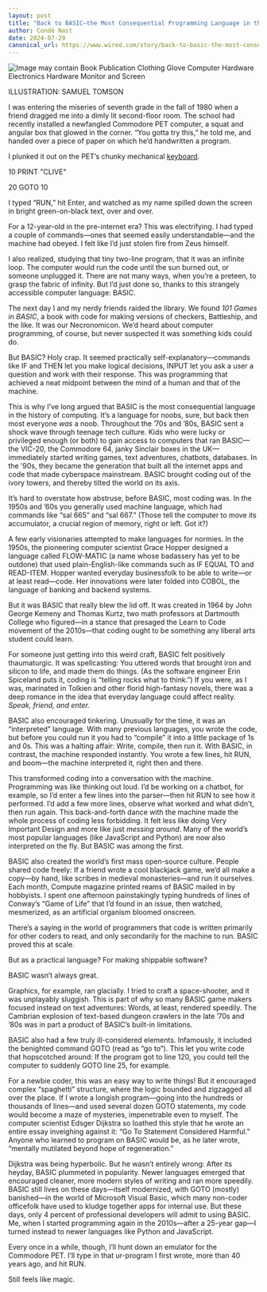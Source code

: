 ```yaml
---
layout: post
title: "Back to BASIC—the Most Consequential Programming Language in the History of Computing"
author: Condé Nast
date: 2024-07-29
canonical_url: https://www.wired.com/story/back-to-basic-the-most-consequential-programming-language/
---
```


![Image may contain Book Publication Clothing Glove Computer Hardware Electronics Hardware Monitor and Screen](https://media.wired.com/photos/66a6dd57fa70aaf1662783a5/3:2/w_2560%2Cc_limit/Back%2520to%2520BASIC%2520(1).jpg)

ILLUSTRATION: SAMUEL TOMSON

I was entering the miseries of seventh grade in the fall of 1980 when a friend dragged me into a dimly lit second-floor room. The school had recently installed a newfangled Commodore PET computer, a squat and angular box that glowed in the corner. “You gotta try this,” he told me, and handed over a piece of paper on which he’d handwritten a program.

I plunked it out on the PET’s chunky mechanical [keyboard](https://www.wired.com/gallery/best-mechanical-keyboards/).

10 PRINT "CLIVE"

20 GOTO 10

I typed “RUN,” hit Enter, and watched as my name spilled down the screen in bright green-on-black text, over and over.

For a 12-year-old in the pre-internet era? This was electrifying. I had typed a couple of commands—ones that seemed easily understandable—and the machine had obeyed. I felt like I’d just stolen fire from Zeus himself.

I also realized, studying that tiny two-line program, that it was an infinite loop. The computer would run the code until the sun burned out, or someone unplugged it. There are not many ways, when you’re a preteen, to grasp the fabric of infinity. But I’d just done so, thanks to this strangely accessible computer language: BASIC.

The next day I and my nerdy friends raided the library. We found _101 Games in BASIC_, a book with code for making versions of checkers, Battleship, and the like. It was our Necronomicon. We’d heard about computer programming, of course, but never suspected it was something kids could do.

But BASIC? Holy crap. It seemed practically self-explanatory—commands like IF and THEN let you make logical decisions, INPUT let you ask a user a question and work with their response. This was programming that achieved a neat midpoint between the mind of a human and that of the machine.

This is why I’ve long argued that BASIC is the most consequential language in the history of computing. It’s a language for noobs, sure, but back then most everyone _was_ a noob. Throughout the ’70s and ’80s, BASIC sent a shock wave through teenage tech culture. Kids who were lucky or privileged enough (or both) to gain access to computers that ran BASIC—the VIC-20, the Commodore 64, janky Sinclair boxes in the UK—immediately started writing games, text adventures, chatbots, databases. In the ’90s, they became the generation that built all the internet apps and code that made cyberspace mainstream. BASIC brought coding out of the ivory towers, and thereby tilted the world on its axis.

It’s hard to overstate how abstruse, before BASIC, most coding was. In the 1950s and ’60s you generally used machine language, which had commands like “sal 665” and “sal 667.” (Those tell the computer to move its accumulator, a crucial region of memory, right or left. Got it?)

A few early visionaries attempted to make languages for normies. In the 1950s, the pioneering computer scientist Grace Hopper designed a language called FLOW-MATIC (a name whose badassery has yet to be outdone) that used plain-English-like commands such as IF EQUAL TO and READ-ITEM. Hopper wanted everyday businessfolk to be able to write—or at least read—code. Her innovations were later folded into COBOL, the language of banking and backend systems.

But it was BASIC that really blew the lid off. It was created in 1964 by John George Kemeny and Thomas Kurtz, two math professors at Dartmouth College who figured—in a stance that presaged the Learn to Code movement of the 2010s—that coding ought to be something any liberal arts student could learn.

For someone just getting into this weird craft, BASIC felt positively thaumaturgic. It was spellcasting: You uttered words that brought iron and silicon to life, and made them do things. (As the software engineer Erin Spiceland puts it, coding is “telling rocks what to think.”) If you were, as I was, marinated in Tolkien and other florid high-fantasy novels, there was a deep romance in the idea that everyday language could affect reality. _Speak, friend, and enter._

BASIC also encouraged tinkering. Unusually for the time, it was an “interpreted” language. With many previous languages, you wrote the code, but before you could run it you had to “compile” it into a little package of 1s and 0s. This was a halting affair: Write, compile, then run it. With BASIC, in contrast, the machine responded instantly. You wrote a few lines, hit RUN, and boom—the machine interpreted it, right then and there.

This transformed coding into a conversation with the machine. Programming was like thinking out loud. I’d be working on a chatbot, for example, so I’d enter a few lines into the parser—then hit RUN to see how it performed. I’d add a few more lines, observe what worked and what didn’t, then run again. This back-and-forth dance with the machine made the whole process of coding less forbidding. It felt less like doing Very Important Design and more like just _messing around_. Many of the world’s most popular languages (like JavaScript and Python) are now also interpreted on the fly. But BASIC was among the first.

BASIC also created the world’s first mass open-source culture. People shared code freely: If a friend wrote a cool blackjack game, we’d all make a copy—by hand, like scribes in medieval monasteries—and run it ourselves. Each month, Compute magazine printed reams of BASIC mailed in by hobbyists. I spent one afternoon painstakingly typing hundreds of lines of Conway’s “Game of Life” that I’d found in an issue, then watched, mesmerized, as an artificial organism bloomed onscreen.

There’s a saying in the world of programmers that code is written primarily for other coders to read, and only secondarily for the machine to run. BASIC proved this at scale.

But as a practical language? For making shippable software?

BASIC wasn’t always great.

Graphics, for example, ran glacially. I tried to craft a space-shooter, and it was unplayably sluggish. This is part of why so many BASIC game makers focused instead on text adventures: Words, at least, rendered speedily. The Cambrian explosion of text-based dungeon crawlers in the late ’70s and ’80s was in part a product of BASIC’s built-in limitations.

BASIC also had a few truly ill-considered elements. Infamously, it included the benighted command GOTO (read as “go to”). This let you write code that hopscotched around: If the program got to line 120, you could tell the computer to suddenly GOTO line 25, for example.

For a newbie coder, this was an easy way to write things! But it encouraged complex “spaghetti” structure, where the logic bounded and zigzagged all over the place. If I wrote a longish program—going into the hundreds or thousands of lines—and used several dozen GOTO statements, my code would become a maze of mysteries, impenetrable even to myself. The computer scientist Edsger Dijkstra so loathed this style that he wrote an entire essay inveighing against it: “Go To Statement Considered Harmful.” Anyone who learned to program on BASIC would be, as he later wrote, “mentally mutilated beyond hope of regeneration.”

Dijkstra was being hyperbolic. But he wasn’t entirely wrong: After its heyday, BASIC plummeted in popularity. Newer languages emerged that encouraged cleaner, more modern styles of writing and ran more speedily. BASIC still lives on these days—itself modernized, with GOTO (mostly) banished—in the world of Microsoft Visual Basic, which many non-coder officefolk have used to kludge together apps for internal use. But these days, only 4 percent of professional developers will admit to using BASIC. Me, when I started programming again in the 2010s—after a 25-year gap—I turned instead to newer languages like Python and JavaScript.

Every once in a while, though, I’ll hunt down an emulator for the Commodore PET. I’ll type in that ur-program I first wrote, more than 40 years ago, and hit RUN.

Still feels like magic.